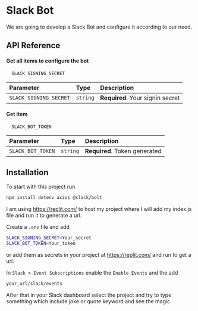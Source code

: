 
# Slack Bot

We are going to develop a Slack Bot and configure it according to our need.



## API Reference

#### Get all items to configure the bot

```bash
  SLACK_SIGNING_SECRET
```

| Parameter              | Type     | Description                |
| :--------              | :------- | :------------------------- |
| `SLACK_SIGNING_SECRET` | `string` | **Required**. Your signin secret|

#### Get item

```bash
  SLACK_BOT_TOKEN
```

| Parameter        | Type     | Description                   |
| :--------        | :------- | :-----------------------------|
| `SLACK_BOT_TOKEN` | `string` | **Required**. Token generated |


## Installation

To start with this project run

```bash
npm install dotenv axios @slack/bolt
```

I am using https://replit.com/ to host my project where I will add my index.js file and run it to generate a url.

Create a  `.env` file and add

```bash
SLACK_SIGNING_SECRET=Your_secret
SLACK_BOT_TOKEN=Your_token
```
or add them as secrets in your project at https://replit.com/ and run to get a url.

In `Slack > Event Subscriptions` enable the `Enable Events` and the add
```bash
your_url/slack/events
```

After that in your Slack dashboard select the project and try to type something which include joke or quote keyword and see the magic.
